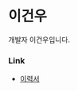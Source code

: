 # 이건우

개발자 이건우입니다.

### Link
- [이력서](https://github.com/geonwoo0215/Portfolio-Resume/blob/main/Resume_kr.md)
